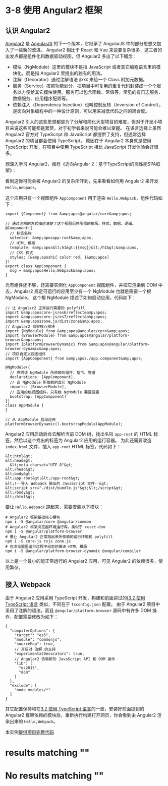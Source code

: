 
# 3-8 使用 Angular2 框架

## 认识 Angular2

[Angular2](https://angular.io) 是 [AngularJS](https://angularjs.org) 的下一个版本，它继承了 AngularJS 中的部分思想又加入了一些新的改进。
Angular2 相比于 React 和 Vue 来说要复杂很多，这三者的出发点都是组件化和数据驱动视图，但 Angular2 多出了以下概念：

- 模块（NgModule）这里的模块不是指 JavaScript 或者其它编程语言里的模块化，而是指 Angular2 里提出的独有的用法。
- 注解（Decorator）通过注解语法 `@XXX` 来给一个 Class 附加元数据。
- 服务（Service）按照功能划分，把项目中可复用的重复代码封装成一个个服务以方便给其它模块使用。服务可以包含函数、常值等，常见的有日志服务、数据服务、应用程序配置等。
- 依赖注入（Dependency Injection）也叫控制反转（Inversion of Control），是面向对象编程中的一种设计原则，可以用来减低代码之间的耦合度。

Angular2 引入的这些思想都是为了分解和简化大型项目的难度，但对于开发小项目来说这些可能都是累赘，对于初学者来说可能会难以掌握。
在语言选择上虽然 Angular2 官方对 TypeScript 和 JavaScript 都提供了支持，但通常选择 Angular2 的项目都会使用 TypeScript，
原因在于 Angular2 本身就是使用 TypeScript 开发，在项目中使用 TypeScript 相比 JavaScript 开发体验会好很多。



想深入学习 Angular2，推荐《迈向Angular 2：基于TypeScript的高性能SPA框架》：



看到这你可能会被 Angular2 的复杂所吓到，先来看看如何用 Angular2 来开发 `Hello,Webpack`。

这个应用只有一个视图组件 `AppComponent` 用于渲染 `Hello,Webpack`，组件代码如下：

```
import {Component} from &amp;apos@angular/core&amp;apos;

// 通过注解的方式描述清楚了这个视图组件所需的模版、样式、数据、逻辑。
@Component({
  // 标签名称
  selector: &amp;aposapp-root&amp;apos,
  // HTML 模版
  template: &amp;apos&lt;h1&gt;{{msg}}&lt;/h1&gt;&amp;apos,
  // CSS 样式
  styles: [&amp;aposh1{ color:red; }&amp;apos]
})
export class AppComponent {
  msg = &amp;aposHello,Webpack&amp;apos;
}

```

光有组件还不够，还需要实例化 `AppComponent` 视图组件，并把它渲染到 DOM 中去。Angular2 规定可运行的应用至少有一个 NgModule 也就是需要一个根 NgModule。
这个根 NgModule 描述了如何启动应用，代码如下：

```
// 让 Angular2 正常运行需要的 polyfill
import &amp;aposcore-js/es6/reflect&amp;apos;
import &amp;aposcore-js/es7/reflect&amp;apos;
import &amp;aposzone.js/dist/zone&amp;apos;
// Angular2 框架核心模块
import {NgModule} from &amp;apos@angular/core&amp;apos;
import {BrowserModule} from &amp;apos@angular/platform-browser&amp;apos;
import {platformBrowserDynamic} from &amp;apos@angular/platform-browser-dynamic&amp;apos;
// 项目自定义视图组件
import {AppComponent} from &amp;apos./app.component&amp;apos;

@NgModule({
  // 声明该 NgModule 所依赖的组件、指令、管道
  declarations: [AppComponent],
  // 该 NgModule 所依赖的其它 NgModule
  imports: [BrowserModule],
  // 应用的根视图组件，只有根 NgModule 需要设置
  bootstrap: [AppComponent]
})
class AppModule {
}

// 从 AppModule 启动应用
platformBrowserDynamic().bootstrapModule(AppModule);

```

Angular2 应用启动后会去解析当前 DOM 树，找出名叫 `app-root` 的 HTML 标签，然后以这个找出的标签为 Angular2 应用的运行容器。
为此还需要改造 `index.html` 文件，插入 `app-root` HTML 标签，代码如下：

```
&lt;html&gt;
&lt;head&gt;
  &lt;meta charset="UTF-8"&gt;
&lt;/head&gt;
&lt;body&gt;
&lt;app-root&gt;&lt;/app-root&gt;
&lt;!--导入 Webpack 输出的 JavaScript 文件--&gt;
&lt;script src="./dist/bundle.js"&gt;&lt;/script&gt;
&lt;/body&gt;
&lt;/html&gt;

```

要让 `Hello,Webpack` 跑起来，需要安装以下模块：

```
# Angular2 框架基础核心模块
npm i -S @angular/core @angular/common
# Angular2 框架浏览器环境运行库，类似于 react-dom
npm i -S @angular/platform-browser 
# 要让 Angular2 正常跑起来所依赖的运行环境和 polyfill
npm i -S core-js rxjs zone.js 
# 在浏览器里运行过程中动态的编译 HTML 模版
npm i -S @angular/platform-browser-dynamic @angular/compiler

```

以上是一个最小的能正常运行的 Angular2 应用，可见 Angular2 的依赖很多，使用繁杂。

## 接入 Webpack

由于 Angular2 应用采用 TypeScript 开发，构建和前面讲过的[(3.2 使用 TypeScript 语言](3-2使用TypeScript语言.html) 类似，不同在于 `tsconfig.json` 配置。
由于 Angular2 项目中采用了注解的语法，而且 `@angular/platform-browser` 源码中有许多 DOM 操作，配置需要修改为如下：

```
{
  "compilerOptions": {
    "target": "es5",
    "module": "commonjs",
    "sourceMap": true,
    // 开启对 注解 的支持
    "experimentalDecorators": true,
    // Angular2 依赖新的 JavaScript API 和 DOM 操作
    "lib": [
      "es2015",
      "dom"
    ]
  },
  "exclude": [
    "node_modules/*"
  ]
}

```

其它配置保持和在[3.2 使用 TypeScript 语言](3-2使用TypeScript语言.html)的一致，安装好前面提到的 Angular2 框架依赖的模块后，重新执行构建打开网页，你会看到由 Angular2 渲染出来的 `Hello,Webpack`。

> 
本实例[提供项目完整代码](http://webpack.wuhaolin.cn/3-8使用Angular2框架.zip)


#  results matching ""

# No results matching ""
